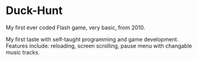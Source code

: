 # Duck-Hunt
My first ever coded Flash game, very basic, from 2010.

My first taste with self-taught programming and game development. Features include: reloading, screen scrolling, pause menu with changable music tracks.
